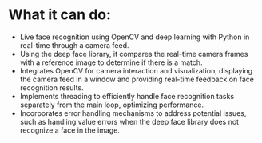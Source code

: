 # What it can do:

- Live face recognition using OpenCV and deep learning with Python in real-time through a camera feed.
- Using the deep face library, it compares the real-time camera frames with a reference image to determine if there is a match.
- Integrates OpenCV for camera interaction and visualization, displaying the camera feed in a window and providing real-time feedback on face recognition results.
- Implements threading to efficiently handle face recognition tasks separately from the main loop, optimizing performance.
- Incorporates error handling mechanisms to address potential issues, such as handling value errors when the deep face library does not recognize a face in the image.
